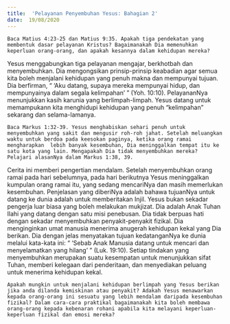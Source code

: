 ```yaml
---
title:  'Pelayanan Penyembuhan Yesus: Bahagian 2'
date:  19/08/2020
---
```


`Baca Matius 4:23-25 dan Matius 9:35. Apakah tiga pendekatan yang membentuk dasar pelayanan Kristus? Bagaimanakah Dia memenuhkan keperluan orang-orang, dan apakah kesannya dalam kehidupan mereka?`

Yesus menggabungkan tiga pelayanan mengajar, berkhotbah dan menyembuhkan. Dia mengongsikan prinsip-prinsip keabadian agar semua kita boleh menjalani kehidupan yang penuh makna dan mempunyai tujuan. Dia berfirman, “ ‘Aku datang, supaya mereka mempunyai hidup, dan mempunyainya dalam segala kelimpahan’ ” (Yoh. 10:10). PelayananNya menunjukkan kasih karunia yang berlimpah-limpah. Yesus datang untuk memampukann kita menghidupi kehidupan yang penuh “kelimpahan” sekarang dan selama-lamanya.

`Baca Markus 1:32-39. Yesus menghabiskan sehari penuh untuk menyembuhkan yang sakit dan mengusir roh-roh jahat. Setelah meluangkan waktu untuk berdoa pada keesokan paginya, ketika orang ramai mengharapkan  lebih banyak kesembuhan, Dia meninggalkan tempat itu ke satu kota yang lain. Mengapakah Dia tidak menyembuhkan mereka? Pelajari alasanNya dalam Markus 1:38, 39.`

Cerita ini memberi pengertian mendalam. Setelah menyembuhkan orang ramai pada hari sebelumnya, pada hari berikutnya Yesus meninggalkan kumpulan orang ramai itu, yang sedang mencariNya dan masih memerlukan kesembuhan. Penjelasan yang diberiNya adalah bahawa tujuanNya untuk datang ke dunia adalah untuk memberitakan Injil. Yesus bukan sekadar pengerja luar biasa yang boleh melakukan mukjizat. Dia adalah Anak Tuhan Ilahi yang datang dengan satu misi penebusan. Dia tidak berpuas hati dengan sekadar menyembuhkan penyakit-penyakit fizikal. Dia menginginkan umat manusia menerima anugerah kehidupan kekal yang Dia berikan. Dia dengan jelas menyatakan tujuan kedatanganNya ke dunia melalui kata-kata ini: “ ‘Sebab Anak Manusia datang untuk mencari dan menyelamatkan yang hilang’ ” (Luk. 19:10). Setiap tindakan yang menyembuhkan merupakan suatu kesempatan untuk menunjukkan sifat Tuhan, memberi kelegaan dari penderitaan, dan menyediakan peluang untuk menerima kehidupan kekal.

`Apakah mungkin untuk menjalani kehidupan berlimpah yang Yesus berikan jika anda dilanda kemiskinan atau penyakit? Adakah Yesus menawarkan kepada orang-orang ini sesuatu yang lebih mendalam daripada kesembuhan fizikal? Dalam cara-cara praktikal bagaimanakah kita boleh membawa orang-orang kepada kebenaran rohani apabila kita melayani keperluan-keperluan fizikal dan emosi mereka?`
